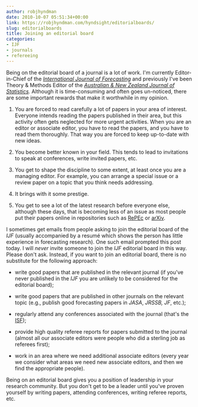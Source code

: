 ```yaml
---
author: robjhyndman
date: 2010-10-07 05:51:34+00:00
link: https://robjhyndman.com/hyndsight/editorialboards/
slug: editorialboards
title: Joining an editorial board
categories:
- IJF
- journals
- refereeing
---
```


Being on the editorial board of a journal is a lot of work. I'm currently Editor-in-Chief of the _[International Journal of Forecasting](http://ijf.forecasters.org/)_ and previously I've been Theory & Methods Editor of the _[Australian & New Zealand Journal of Statistics](http://onlinelibrary.wiley.com/journal/10.1111/(ISSN)1467-842X)._ Although it is time-consuming and often goes un-noticed, there are some important rewards that make it worthwhile in my opinion.




    
  1. You are forced to read carefully a lot of papers in your area of interest. Everyone intends reading the papers published in their area, but this activity often gets neglected for more urgent activities. When you are an editor or associate editor, you have to read the papers, and you have to read them thoroughly. That way you are forced to keep up-to-date with new ideas.

    
  2. You become better known in your field. This tends to lead to invitations to speak at conferences, write invited papers, etc.

    
  3. You get to shape the discipline to some extent, at least once you are a managing editor. For example, you can arrange a special issue or a review paper on a topic that you think needs addressing.

    
  4. It brings with it some prestige.

    
  5. You get to see a lot of the latest research before everyone else, although these days, that is becoming less of an issue as most people put their papers online in repositories such as [RePEc](http://repec.org) or [arXiv](http://arxiv.org).



I sometimes get emails from people asking to join the editorial board of the _IJF_ (usually accompanied by a resumé which shows the person has little experience in forecasting research). One such email prompted this post today. I will _never_ invite someone to join the _IJF_ editorial board in this way. Please don't ask. Instead, if you want to join an editorial board, there is no substitute for the following approach:




    
  * write good papers that are published in the relevant journal (if you've never published in the _IJF_ you are unlikely to be considered for the editorial board);

    
  * write good papers that are published in other journals on the relevant topic (e.g., publish good forecasting papers in _JASA_, _JRSSB, JF_, etc.);

    
  * regularly attend any conferences associated with the journal (that's the [ISF](http://www.forecasters.org/isf/));

    
  * provide high quality referee reports for papers submitted to the journal (almost all our associate editors were people who did a sterling job as referees first);

    
  * work in an area where we need additional associate editors (every year we consider what areas we need new associate editors, and then we find the appropriate people).



Being on an editorial board gives you a position of leadership in your research community. But you don't get to be a leader until you've proven yourself by writing papers, attending conferences, writing referee reports, etc.
